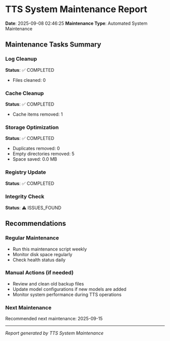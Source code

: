 # TTS System Maintenance Report

**Date**: 2025-09-08 02:46:25
**Maintenance Type**: Automated System Maintenance

## Maintenance Tasks Summary

### Log Cleanup
**Status**: ✅ COMPLETED

- Files cleaned: 0

### Cache Cleanup
**Status**: ✅ COMPLETED

- Cache items removed: 1

### Storage Optimization
**Status**: ✅ COMPLETED

- Duplicates removed: 0
- Empty directories removed: 5
- Space saved: 0.0 MB

### Registry Update
**Status**: ✅ COMPLETED


### Integrity Check
**Status**: ⚠️ ISSUES_FOUND


## Recommendations

### Regular Maintenance
- Run this maintenance script weekly
- Monitor disk space regularly
- Check health status daily

### Manual Actions (if needed)
- Review and clean old backup files
- Update model configurations if new models are added
- Monitor system performance during TTS operations

### Next Maintenance
Recommended next maintenance: 2025-09-15

---
*Report generated by TTS System Maintenance*
